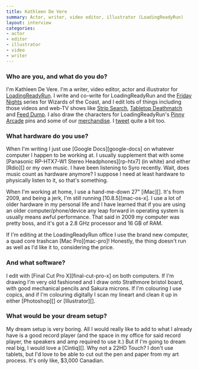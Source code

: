 ```yaml
---
title: Kathleen De Vere
summary: Actor, writer, video editor, illustrator (LoadingReadyRun)
layout: interview
categories:
- actor
- editor
- illustrator
- video
- writer
---
```


### Who are you, and what do you do?

I'm Kathleen De Vere. I'm a writer, video editor, actor and illustrator for [LoadingReadyRun](http://www.loadingreadyrun.com/ "The LoadingReadyRun site."). I write and co-write for LoadingReadyRun and the [Friday Nights](https://www.youtube.com/playlist?list=PL0662A5042C22EB03 "The Friday Nights series on YouTube.") series for Wizards of the Coast, and I edit lots of things including those videos and web-TV shows like [Strip Search](http://www.penny-arcade.com/strip-search/ "A reality game show for web cartoonists."), [Tabletop Deathmatch](http://www.cardsagainsthumanity.com/deathmatch/ "A boardgame design contest.") and [Feed Dump](http://www.escapistmagazine.com/videos/view/feed-dump "Videos of strange news stories."). I also draw the characters for LoadingReadyRun's [Pinny Arcade](http://penny-arcade.com/pinny-arcade/pins/ "A pin trading system.") pins and some of our [merchandise](http://store.loadingreadyrun.com/products/spoop-tee "The Spoop t-shirt on LoadingReadyRun."). I [tweet](https://twitter.com/Kathleen_LRR "Kathleen's Twitter account.") quite a bit too. 

### What hardware do you use?

When I'm writing I just use [Google Docs][google-docs] on whatever computer I happen to be working at. I usually supplement that with some [Panasonic RP-HTX7-W1 Stereo Headphones][rp-htx7] (in white) and either [Rdio][] or my own music. I have been listening to Syro recently. Wait, does music count as hardware anymore? I suppose I need at least hardware to physically listen to it, so that's something. 

When I'm working at home, I use a hand-me-down 27" [iMac][]. It's from 2009, and being a jerk, I'm still running [10.8.5][mac-os-x]. I use a lot of older hardware in my personal life and I have learned that if you are using an older computer/phone/device any leap forward in operating system is usually means awful performance. That said in 2009 my computer was pretty boss, and it's got a 2.8 GHz processor and 16 GB of RAM. 

If I'm editing at the LoadingReadyRun office I use the brand new computer, a quad core trashcan [Mac Pro][mac-pro]! Honestly, the thing doesn't run as well as I'd like it to, considering the price. 

### And what software?

I edit with [Final Cut Pro X][final-cut-pro-x] on both computers. If I'm drawing I'm very old fashioned and I draw onto Strathmore bristol board, with good mechanical pencils and Sakura microns. If I'm colouring I use copics, and if I'm colouring digitally I scan my lineart and clean it up in either [Photoshop][] or [Illustrator][].

### What would be your dream setup?

My dream setup is very boring. All I would really like to add to what I already have is a good record player (and the space in my office for said record player, the speakers and amp required to use it.) But if I'm going to dream real big, I would love a [Cintiq][]. Why not a 22HD Touch? I don't use tablets, but I'd love to be able to cut out the pen and paper from my art process. It's only like, $3,000 Canadian.